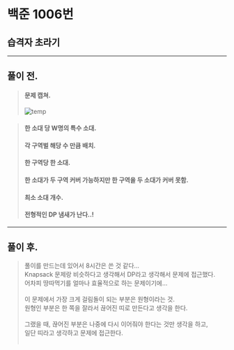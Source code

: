 # 백준 1006번

## 습격자 초라기
___
## 풀이 전.
> #### 문제 캡쳐.
> ![temp](https://user-images.githubusercontent.com/49303504/129314074-38845f39-a5c0-45f5-b338-9db5ddc76702.png)

> #### 한 소대 당 W명의 특수 소대.
> #### 각 구역벌 해당 수 만큼 배치.
> #### 한 구역당 한 소대.
> #### 한 소대가 두 구역 커버 가능하지만 한 구역을 두 소대가 커버 못함.
> #### 최소 소대 개수.
> #### 전형적인 DP 냄새가 난다..!
___
## 풀이 후.
> 풀이를 만드는데 있어서 8시간은 쓴 것 같다...<br/>
> Knapsack 문제랑 비슷하다고 생각해서 DP라고 생각해서 문제에 접근했다.<br/>
> 어차피 땅따먹기를 얼마나 효율적으로 하는 문제이기에...<br/><br/>
> 이 문제에서 가장 크게 걸림돌이 되는 부분은 원형이라는 것.<br/>
> 원형인 부분은 한 쪽을 잘라서 끊어진 띠로 만든다고 생각을 한다.<br/><br/>
> 그랬을 때, 끊어진 부분은 나중에 다시 이어줘야 한다는 것만 생각을 하고,<br/>
> 일단 띠라고 생각하고 문제에 접근한다.<br/><br/>
> 

